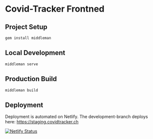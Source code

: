 # Covid-Tracker Frontned

## Project Setup
`gem install middleman`

## Local Development
`middleman serve`

## Production Build
`middleman build`

## Deployment
Deployment is automated on Netlify.
The development-branch deploys here: https://staging.covidtracker.ch

[![Netlify Status](https://api.netlify.com/api/v1/badges/c391990b-f4a6-4ebd-85fe-f1d0263f33e2/deploy-status)](https://app.netlify.com/sites/covidtracker-ch/deploys)